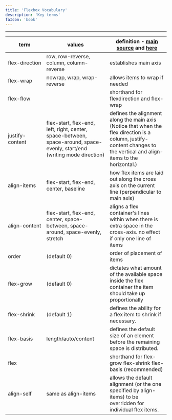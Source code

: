 ```yaml
---
title: 'Flexbox Vocabulary'
description: 'Key terms'
faIcon: 'book'
---
```

<a href="/topics/flexbox">
  <i class="fa fa-arrow-left"></i>
</a>

-----

| term | values | definition  - [main source](https://developer.mozilla.org/en-US/docs/Web/CSS/CSS_Flexible_Box_Layout/Basic_Concepts_of_Flexbox) and [here](https://css-tricks.com/snippets/css/a-guide-to-flexbox/) |
| ---- | ------- | ---- |
| <nobr>flex-direction</nobr> | row, row-reverse, column, column-reverse | establishes main axis|
| flex-wrap | nowrap, wrap, wrap-reverse | allows items to wrap if needed |
| flex-flow | | shorthand for flexdirection and flex-wrap |
| justify-content | flex-start, flex-end, left, right, center, space-between, space-around, space-evenly, start/end (writing mode direction) | defines the alignment along the main axis  (Notice that when the flex direction is a column, justify-content changes to the vertical and align-items to the horizontal.)|
| align-items | flex-start, flex-end, center, baseline | how flex items are laid out along the cross axis on the current line (perpendicular to main axis) |
| align-content | flex-start, flex-end, center, space-between, space-around, space-evenly, stretch | aligns a flex container's lines within when there is extra space in the cross-axis. no effect if only one line of items |
| order | <integer> (default 0) | order of placement of items |
| flex-grow | <integer> (default 0) | dictates what amount of the available space inside the flex container the item should take up proportionally |
| flex-shrink | <integer> (default 1) | defines the ability for a flex item to shrink if necessary. |
| flex-basis | length/auto/content | defines the default size of an element before the remaining space is distributed. |
| flex | | shorthand for flex-grow flex-shrink flex-basis (recommended)|
| align-self | same as align-items | allows the default alignment (or the one specified by align-items) to be overridden for individual flex items. |

<br />
